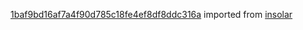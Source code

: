 [1baf9bd16af7a4f90d785c18fe4ef8df8ddc316a](https://github.com/insolar/insolar/commit/1baf9bd16af7a4f90d785c18fe4ef8df8ddc316a) imported from [insolar](https://github.com/insolar/insolar)
